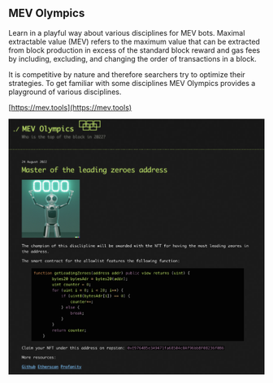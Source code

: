 ## MEV Olympics


Learn in a playful way about various disciplines for MEV bots. Maximal extractable value (MEV) refers to the maximum value that can be extracted from block production in excess of the standard block reward and gas fees by including, excluding, and changing the order of transactions in a block.

It is competitive by nature and therefore searchers try to optimize their strategies. To get familiar with some disciplines MEV Olympics provides a playground of various disciplines.

[https://mev.tools](https://mev.tools)

![Screenshot](https://raw.githubusercontent.com/franz101/mev-olympics-nft/main/assets/demo_crop.png)

